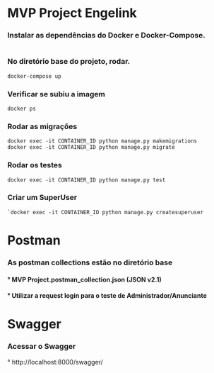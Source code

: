 # MVP Project Engelink

### Instalar as dependências do Docker e Docker-Compose.
#
### No diretório base do projeto, rodar.
    docker-compose up

### Verificar se subiu a imagem
    docker ps

### Rodar as migrações
    docker exec -it CONTAINER_ID python manage.py makemigrations
    docker exec -it CONTAINER_ID python manage.py migrate

### Rodar os testes
    docker exec -it CONTAINER_ID python manage.py test

### Criar um SuperUser
    `docker exec -it CONTAINER_ID python manage.py createsuperuser
#
# Postman
### As postman collections estão no diretório base
####   ° MVP Project.postman_collection.json (JSON v2.1)
####   ° Utilizar a request login para o teste de Administrador/Anunciante
   
# Swagger
### Acessar o Swagger
   ° http://localhost:8000/swagger/
